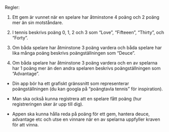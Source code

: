 Regler:

1. Ett gem är vunnet när en spelare har åtminstone 4 poäng och 2 poäng mer än sin motståndare.

2. I tennis beskrivs poäng 0, 1, 2 och 3 som “Love”, “Fifteeen”, “Thirty”, och “Forty”.

3. Om båda spelare har åtminstone 3 poäng vardera och båda spelare har lika många poäng beskrivs poängställningen som “Deuce”.

4. Om båda spelare har åtminstone 3 poäng vardera och en av spelarna har 1 poäng mer än den andra spelaren beskrivs poängställningen som “Advantage”.

- Din app bör ha ett grafiskt gränssnitt som representerar poängställningen (du kan googla på “poängtavla tennis” för inspiration).

- Man ska också kunna registrera att en spelare fått poäng (hur registreringen sker är upp till dig).

- Appen ska kunna hålla reda på poäng för ett gem, hantera deuce, advantage etc och utse en vinnare när en av spelarna uppfyller kraven för att vinna.

